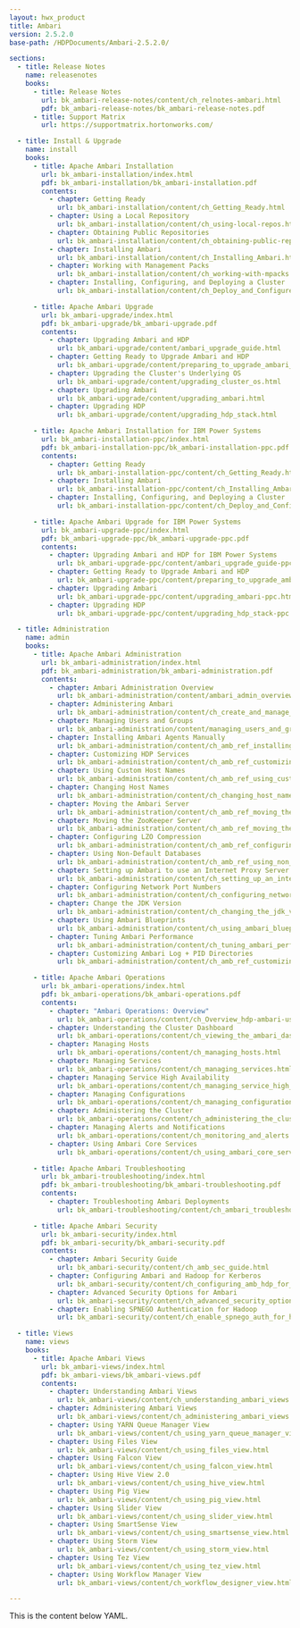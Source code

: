 ```yaml
---
layout: hwx_product
title: Ambari
version: 2.5.2.0
base-path: /HDPDocuments/Ambari-2.5.2.0/

sections:
  - title: Release Notes
    name: releasenotes
    books:
      - title: Release Notes
        url: bk_ambari-release-notes/content/ch_relnotes-ambari.html
        pdf: bk_ambari-release-notes/bk_ambari-release-notes.pdf
      - title: Support Matrix
        url: https://supportmatrix.hortonworks.com/

  - title: Install & Upgrade
    name: install
    books:
      - title: Apache Ambari Installation
        url: bk_ambari-installation/index.html
        pdf: bk_ambari-installation/bk_ambari-installation.pdf
        contents:
          - chapter: Getting Ready
            url: bk_ambari-installation/content/ch_Getting_Ready.html
          - chapter: Using a Local Repository
            url: bk_ambari-installation/content/ch_using-local-repos.html
          - chapter: Obtaining Public Repositories
            url: bk_ambari-installation/content/ch_obtaining-public-repos.html
          - chapter: Installing Ambari
            url: bk_ambari-installation/content/ch_Installing_Ambari.html
          - chapter: Working with Management Packs
            url: bk_ambari-installation/content/ch_working-with-mpacks.html
          - chapter: Installing, Configuring, and Deploying a Cluster
            url: bk_ambari-installation/content/ch_Deploy_and_Configure_a_HDP_Cluster.html

      - title: Apache Ambari Upgrade
        url: bk_ambari-upgrade/index.html
        pdf: bk_ambari-upgrade/bk_ambari-upgrade.pdf
        contents:
          - chapter: Upgrading Ambari and HDP 
            url: bk_ambari-upgrade/content/ambari_upgrade_guide.html
          - chapter: Getting Ready to Upgrade Ambari and HDP
            url: bk_ambari-upgrade/content/preparing_to_upgrade_ambari_and_hdp.html
          - chapter: Upgrading the Cluster's Underlying OS
            url: bk_ambari-upgrade/content/upgrading_cluster_os.html
          - chapter: Upgrading Ambari 
            url: bk_ambari-upgrade/content/upgrading_ambari.html
          - chapter: Upgrading HDP
            url: bk_ambari-upgrade/content/upgrading_hdp_stack.html

      - title: Apache Ambari Installation for IBM Power Systems
        url: bk_ambari-installation-ppc/index.html
        pdf: bk_ambari-installation-ppc/bk_ambari-installation-ppc.pdf
        contents:
          - chapter: Getting Ready
            url: bk_ambari-installation-ppc/content/ch_Getting_Ready.html
          - chapter: Installing Ambari
            url: bk_ambari-installation-ppc/content/ch_Installing_Ambari.html
          - chapter: Installing, Configuring, and Deploying a Cluster
            url: bk_ambari-installation-ppc/content/ch_Deploy_and_Configure_a_HDP_Cluster.html

      - title: Apache Ambari Upgrade for IBM Power Systems
        url: bk_ambari-upgrade-ppc/index.html
        pdf: bk_ambari-upgrade-ppc/bk_ambari-upgrade-ppc.pdf
        contents:
          - chapter: Upgrading Ambari and HDP for IBM Power Systems
            url: bk_ambari-upgrade-ppc/content/ambari_upgrade_guide-ppc.html
          - chapter: Getting Ready to Upgrade Ambari and HDP
            url: bk_ambari-upgrade-ppc/content/preparing_to_upgrade_ambari_and_hdp-ppc.html
          - chapter: Upgrading Ambari
            url: bk_ambari-upgrade-ppc/content/upgrading_ambari-ppc.html
          - chapter: Upgrading HDP
            url: bk_ambari-upgrade-ppc/content/upgrading_hdp_stack-ppc.html

  - title: Administration
    name: admin
    books:
      - title: Apache Ambari Administration
        url: bk_ambari-administration/index.html
        pdf: bk_ambari-administration/bk_ambari-administration.pdf
        contents:
          - chapter: Ambari Administration Overview
            url: bk_ambari-administration/content/ambari_admin_overview.html
          - chapter: Administering Ambari
            url: bk_ambari-administration/content/ch_create_and_manage_a_cluster_and_cluster_roles.html
          - chapter: Managing Users and Groups
            url: bk_ambari-administration/content/managing_users_and_groups.html
          - chapter: Installing Ambari Agents Manually
            url: bk_ambari-administration/content/ch_amb_ref_installing_ambari_agents_manually.html
          - chapter: Customizing HDP Services
            url: bk_ambari-administration/content/ch_amb_ref_customizing_hdp_services.html
          - chapter: Using Custom Host Names
            url: bk_ambari-administration/content/ch_amb_ref_using_custom_host_names.html
          - chapter: Changing Host Names
            url: bk_ambari-administration/content/ch_changing_host_names.html
          - chapter: Moving the Ambari Server
            url: bk_ambari-administration/content/ch_amb_ref_moving_the_ambari_server.html
          - chapter: Moving the ZooKeeper Server
            url: bk_ambari-administration/content/ch_amb_ref_moving_the_zookeeper_server.html
          - chapter: Configuring LZO Compression
            url: bk_ambari-administration/content/ch_amb_ref_configuring_lzo_compression.html
          - chapter: Using Non-Default Databases
            url: bk_ambari-administration/content/ch_amb_ref_using_non_default_databases.html
          - chapter: Setting up Ambari to use an Internet Proxy Server
            url: bk_ambari-administration/content/ch_setting_up_an_internet_proxy_server_for_ambari.html
          - chapter: Configuring Network Port Numbers
            url: bk_ambari-administration/content/ch_configuring_network_port_numbers.html
          - chapter: Change the JDK Version
            url: bk_ambari-administration/content/ch_changing_the_jdk_version_on_an_existing_cluster.html
          - chapter: Using Ambari Blueprints
            url: bk_ambari-administration/content/ch_using_ambari_blueprints.html
          - chapter: Tuning Ambari Performance
            url: bk_ambari-administration/content/ch_tuning_ambari_performance.html
          - chapter: Customizing Ambari Log + PID Directories
            url: bk_ambari-administration/content/ch_amb_ref_customizing_ambari_log_pid_dirs.html

      - title: Apache Ambari Operations
        url: bk_ambari-operations/index.html
        pdf: bk_ambari-operations/bk_ambari-operations.pdf
        contents:
          - chapter: "Ambari Operations: Overview"
            url: bk_ambari-operations/content/ch_Overview_hdp-ambari-user-guide.html
          - chapter: Understanding the Cluster Dashboard
            url: bk_ambari-operations/content/ch_viewing_the_ambari_dashboards.html
          - chapter: Managing Hosts
            url: bk_ambari-operations/content/ch_managing_hosts.html
          - chapter: Managing Services
            url: bk_ambari-operations/content/ch_managing_services.html
          - chapter: Managing Service High Availability
            url: bk_ambari-operations/content/ch_managing_service_high_availability.html
          - chapter: Managing Configurations
            url: bk_ambari-operations/content/ch_managing_configurations.html
          - chapter: Administering the Cluster
            url: bk_ambari-operations/content/ch_administering_the_cluster.html
          - chapter: Managing Alerts and Notifications
            url: bk_ambari-operations/content/ch_monitoring_and_alerts.html
          - chapter: Using Ambari Core Services
            url: bk_ambari-operations/content/ch_using_ambari_core_services.html

      - title: Apache Ambari Troubleshooting
        url: bk_ambari-troubleshooting/index.html
        pdf: bk_ambari-troubleshooting/bk_ambari-troubleshooting.pdf
        contents:
          - chapter: Troubleshooting Ambari Deployments
            url: bk_ambari-troubleshooting/content/ch_ambari_troubleshooting.html

      - title: Apache Ambari Security
        url: bk_ambari-security/index.html
        pdf: bk_ambari-security/bk_ambari-security.pdf
        contents:
          - chapter: Ambari Security Guide
            url: bk_ambari-security/content/ch_amb_sec_guide.html
          - chapter: Configuring Ambari and Hadoop for Kerberos
            url: bk_ambari-security/content/ch_configuring_amb_hdp_for_kerberos.html
          - chapter: Advanced Security Options for Ambari
            url: bk_ambari-security/content/ch_advanced_security_options_for_ambari.html
          - chapter: Enabling SPNEGO Authentication for Hadoop
            url: bk_ambari-security/content/ch_enable_spnego_auth_for_hadoop.html

  - title: Views
    name: views
    books:
      - title: Apache Ambari Views
        url: bk_ambari-views/index.html
        pdf: bk_ambari-views/bk_ambari-views.pdf
        contents:
          - chapter: Understanding Ambari Views
            url: bk_ambari-views/content/ch_understanding_ambari_views.html
          - chapter: Administering Ambari Views
            url: bk_ambari-views/content/ch_administering_ambari_views.html
          - chapter: Using YARN Queue Manager View
            url: bk_ambari-views/content/ch_using_yarn_queue_manager_view.html
          - chapter: Using Files View
            url: bk_ambari-views/content/ch_using_files_view.html
          - chapter: Using Falcon View
            url: bk_ambari-views/content/ch_using_falcon_view.html
          - chapter: Using Hive View 2.0
            url: bk_ambari-views/content/ch_using_hive_view.html
          - chapter: Using Pig View
            url: bk_ambari-views/content/ch_using_pig_view.html
          - chapter: Using Slider View
            url: bk_ambari-views/content/ch_using_slider_view.html
          - chapter: Using SmartSense View
            url: bk_ambari-views/content/ch_using_smartsense_view.html
          - chapter: Using Storm View
            url: bk_ambari-views/content/ch_using_storm_view.html
          - chapter: Using Tez View
            url: bk_ambari-views/content/ch_using_tez_view.html
          - chapter: Using Workflow Manager View 
            url: bk_ambari-views/content/ch_workflow_designer_view.html

---
```


This is the content below YAML.
